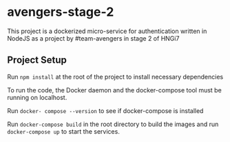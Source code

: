 # avengers-stage-2

This project is a dockerized micro-service for authentication written in NodeJS as a project by #team-avengers in stage 2 of HNGi7

## Project Setup

Run `npm install` at the root of the project to install necessary dependencies

To run the code, the Docker daemon and the docker-compose tool must be running on localhost.

Run `docker- compose --version` to see if docker-compose is installed

Run `docker-compose build` in the root directory to build the images and run `docker-compose up` to start the services.

